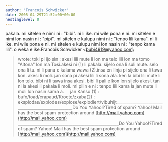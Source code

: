 ```yaml
---
author: "Francois Schwicker"
date: 2005-04-29T21:52:00+00:00
nestinglevel: 0
---
```

pakala. mi sitelen e nimi ni : "bibi". ni li ike. mi wile pona e ni. mi sitelen e nimi lon nasin ni : "pipi". mi sitelen e kulupu nimi ni : "tenpo lili kama". ni li ike. mi wile pona e ni. mi sitelen e kulupu nimi lon nasin ni : "tenpo kama lili". o weka e ike.Francois Schwicker <[bubi4919@yahoo.com](mailto://bubi4919@yahoo.com)\
> wrote:
toki pi ijo sin : akesi lili mute li lon ma telo lili lon ma tomo "Altona" lon ma Tosi.akesi ni (1) li pakala. sijelo ona li suli mute. selo ona li tu. ni li pana e kalama wawa (2).insa en linja pi sijelo ona li tawa kon. akesi li moli. jan sona pi akesi lili li sona ala. ken la bibi lili mute li lon telo. bibi ni li tawa insa akesi. bibi li pali e kon lon sijelo akesi. tan ni la akesi li pakala li moli. mi pilin e ni : tenpo lili kama la jan mute li moli lon nasin sama a.     jan Kanso (1) : bufo/toad/crapaud/Kroete/zxaba(2) : eksplodas/explodes/explose/explodiert/vibuhijt\_\_\_\_\_\_\_\_\_\_\_\_\_\_\_\_\_\_\_\_\_\_\_\_\_\_\_\_\_\_\_\_\_\_\_\_\_\_\_\_\_\_\_\_\_\_\_\_\_\_Do You Yahoo!?Tired of spam? Yahoo! Mail has the best spam protection around [http://mail.yahoo.com](http://mail.yahoo.com) \_\_\_\_\_\_\_\_\_\_\_\_\_\_\_\_\_\_\_\_\_\_\_\_\_\_\_\_\_\_\_\_\_\_\_\_\_\_\_\_\_\_\_\_\_\_\_\_\_\_Do You Yahoo!?Tired of spam? Yahoo! Mail has the best spam protection around [http://mail.yahoo.com](http://mail.yahoo.com)